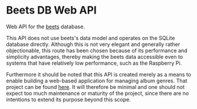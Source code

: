 # Beets DB Web API

Web API for the [beets](http://beets.io) database.

This API does not use beets's data model and operates on the SQLite database directly. Although this is not very elegant and generally rather objectionable, this route has been chosen because of its performance and simplicity advantages, thereby making the beets data accessible even to systems that have relatively low performance, such as the Raspberry Pi.

Furthermore it should be noted that this API is created merely as a means to enable building a web-based application for managing album genres. That project can be found [here](https://github.com/bartkl/beets-genremanager). It will therefore be minimal and one should not expect too much maintenance or maturity of the project, since there are no intentions to extend its purpose beyond this scope.
